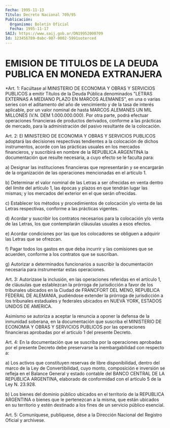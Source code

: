 ```yaml
---
Fecha: 1995-11-13
Título: Decreto Nacional 709/95
Publicación:
  Organismo: Boletín Oficial
  Fecha: 1995-11-17
SAIJ: https://www.saij.gob.ar/DN19952000709
Id: 123456789-0abc-907-0002-5991soterced
---
```

# EMISION DE TITULOS DE LA DEUDA PUBLICA EN MONEDA EXTRANJERA

<a id="1"></a>
*Art. 1: Facúltase  al  MINISTERIO DE  ECONOMIA  Y  OBRAS Y SERVICIOS PUBLICOS a emitir  Títulos de la Deuda Pública denominados "LETRAS EXTERNAS A MEDIANO  PLAZO EN MARCOS  ALEMANES", en una o varias series con el aditamento  del  año de vencimiento y de  la  tasa de interés  aplicable, por un valor nominal  de  hasta MARCOS ALEMANES UN MIL MILLONES  (V.N. DEM 1.000.000.000). Por  otra parte,  podrá  efectuar operaciones financieras de  productos derivados,  conforme a las prácticas de mercado, para la administración  del  pasivo  resultante  de la colocación.

<a id="2"></a>
Art. 2: El MINISTERIO  DE  ECONOMIA  Y  OBRAS Y SERVICIOS PUBLICOS adoptará  las decisiones  respectivas tendientes  a la colocación de dichos  instrumentos,  acorde  con  las prácticas usuales  en  los mercados  financieros,  y  suscribirá  en  nombre  de  la  REPUBLICA ARGENTINA la documentación que  resulte necesaria, a cuyo efecto se le faculta para:

a) Designar las instituciones  financieras  que  representarán y se encargarán de la organización de las  operaciones mencionadas en el artículo 1.

b)  Determinar  el valor nominal de las Letras a ser  ofrecidas  en venta dentro del límite del artículo 1,  las épocas y plazos en que tendrán lugar las  mismas;  y  los  mercados del exterior en el que serán ofrecidas.

c) Establecer los métodos y procedimientos  de colocación y/o venta de  las  Letras  respectivas,  conforme   a las prácticas  vigentes.

d) Acordar y suscribir los contratos necesarios  para la colocación y/o venta de las Letras, los que  contemplarán cláusulas  usuales a esos efectos.

e)  Acordar  condiciones por las que los colocadores se obliguen  a adquirir las Letras que se ofrezcan.

f) Pagar todos los gastos en que deba incurrir y las comisiones que se  acuerden,  conforme  a  los    contratos  que  se suscriban.

g) Autorizar a determinados funcionarios a suscribir la documentación  necesaria  para  instrumentar  estas  operaciones.

<a id="3"></a>
Art. 3:  Autorízase  la  inclusión, en las operaciones referidas en el  artículo  1, de cláusulas  que  establezcan  la  prórroga  de jurisdicción a  favor  de  los  tribunales ubicados en la Ciudad de FRANCFORT  DEL MENO, REPUBLICA FEDERAL  DE  ALEMANIA,  pudiéndose extender la prórroga de jurisdicción a los  tribunales estaduales y federales ubicados  en  NUEVA  YORK,  ESTADOS  UNIDOS  DE  AMERICA.

Asimismo  se autoriza a aceptar la renuncia a oponer la defensa  de la  inmunidad  soberana,  en  la  documentación  que    suscriba el MINISTERIO  DE  ECONOMIA  Y  OBRAS  Y  SERVICIOS  PUBLICOS  por las operaciones    financieras aprobadas por el artículo 1 del presente Decreto.

<a id="4"></a>
Art. 4: En la documentación  que  se  suscriba  por la operaciones aprobadas por el presente Decreto  debe preservarse la inembargabilidad con respecto a:

a)  Los  activos  que constituyen reservas de libre disponibilidad, dentro  del marco de  la  Ley  de    Convertibilidad,  cuyo  monto, composición  e  inversión se refleja en el Balance General y estado contable  del BANCO CENTRAL DE LA REPUBLICA ARGENTINA, elaborado de conformidad con el artículo 5 de la  Ley N. 23.928.

b) Los bienes del  dominio  público ubicados en el territorio de la REPUBLICA ARGENTINA o bienes  que    le pertenezcan a la misma, que están ubicados en su territorio y estén destinado a los fines de un servicio  público esencial.

<a id="5"></a>
Art. 5: Comuníquese, publíquese, dése a la Dirección  Nacional del Registro Oficial y archívese.